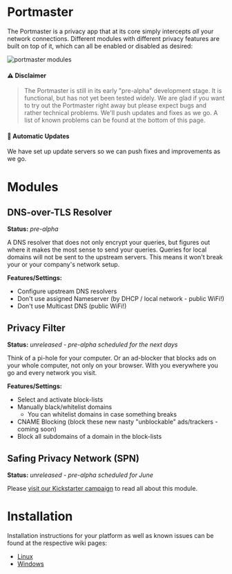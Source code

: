 # Portmaster

The Portmaster is a privacy app that at its core simply intercepts _all_ your network connections. Different modules with different privacy features are built on top of it, which can all be enabled or disabled as desired:

![portmaster modules](https://safing.io/assets/img/portmaster/modules.png)

#### ⚠️ Disclaimer

> The Portmaster is still in its early "pre-alpha" development stage. It is functional, but has not yet been tested widely. We are glad if you want to try out the Portmaster right away but please expect bugs and rather technical problems. We'll push updates and fixes as we go. A list of known problems can be found at the bottom of this page.

#### 🔄 Automatic Updates

We have set up update servers so we can push fixes and improvements as we go.

# Modules

## DNS-over-TLS Resolver

**Status:** _pre-alpha_

A DNS resolver that does not only encrypt your queries, but figures out where it makes the most sense to send your queries. Queries for local domains will not be sent to the upstream servers. This means it won't break your or your company's network setup.

**Features/Settings:**

- Configure upstream DNS resolvers
- Don't use assigned Nameserver (by DHCP / local network - public WiFi!)
- Don't use Multicast DNS (public WiFi!)

## Privacy Filter

**Status:** _unreleased - pre-alpha scheduled for the next days_

Think of a pi-hole for your computer. Or an ad-blocker that blocks ads on your whole computer, not only on your browser. With you everywhere you go and every network you visit.

**Features/Settings:**

- Select and activate block-lists
- Manually black/whitelist domains
  - You can whitelist domains in case something breaks
- CNAME Blocking (block these new nasty "unblockable" ads/trackers - coming soon)
- Block all subdomains of a domain in the block-lists

## Safing Privacy Network (SPN)

**Status:** _unreleased - pre-alpha scheduled for June_

Please [visit our Kickstarter campaign](https://www.kickstarter.com/projects/safingio/spn/) to read all about this module.

# Installation

Installation instructions for your platform as well as known issues can be found at the respective wiki pages:

- [Linux](https://github.com/safing/portmaster/wiki/Linux)
- [Windows](https://github.com/safing/portmaster/wiki/Windows)
